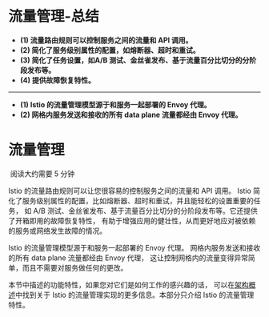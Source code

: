 # 流量管理-总结

- **(1) 流量路由规则可以控制服务之间的流量和 API 调用。**
- **(2) 简化了服务级别属性的配置，如熔断器、超时和重试。**
- **(3) 简化了任务设置，如A/B 测试、金丝雀发布、基于流量百分比切分的分阶段发布等。**
- **(4) 提供故障恢复特性。**

------------------------------------------------ 

- **(1) Istio 的流量管理模型源于和服务一起部署的 Envoy 代理。**
- **(2) 网格内服务发送和接收的所有 data plane 流量都经由 Envoy 代理。**

# 流量管理

 阅读大约需要 5 分钟  

Istio 的流量路由规则可以让您很容易的控制服务之间的流量和 API 调用。 Istio 简化了服务级别属性的配置，比如熔断器、超时和重试，并且能轻松的设置重要的任务， 如 A/B 测试、金丝雀发布、基于流量百分比切分的分阶段发布等。它还提供了开箱即用的故障恢复特性， 有助于增强应用的健壮性，从而更好地应对被依赖的服务或网络发生故障的情况。

Istio 的流量管理模型源于和服务一起部署的 Envoy 代理。 网格内服务发送和接收的所有 data plane 流量都经由 Envoy 代理， 这让控制网格内的流量变得异常简单，而且不需要对服务做任何的更改。

本节中描述的功能特性，如果您对它们是如何工作的感兴趣的话， 可以在[架构概述](https://istio.io/latest/zh/docs/ops/deployment/architecture/)中找到关于 Istio 的流量管理实现的更多信息。本部分只介绍 Istio 的流量管理特性。
